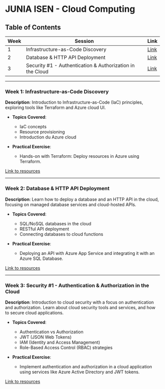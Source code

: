 # JUNIA ISEN - Cloud Computing

## Table of Contents

| Week | Session                                       | Link |
|------|-----------------------------------------------|------|
| 1    | Infrastructure-as-Code Discovery              | [Link](#) |
| 2    | Database & HTTP API Deployment                | [Link](https://github.com/juniortej/cloud-computing-junia-isen/tree/main/week-2) |
| 3    | Security #1 - Authentication & Authorization in the Cloud | [Link](#) |

---

### Week 1: Infrastructure-as-Code Discovery
**Description**: Introduction to Infrastructure-as-Code (IaC) principles, exploring tools like Terraform and Azure cloud UI.

- **Topics Covered**:
  - IaC concepts
  - Resource provisioning
  - Introduction du Azure cloud

- **Practical Exercise**:
  - Hands-on with Terraform: Deploy resources in Azure using Terraform.

[Link to resources](#)

---

### Week 2: Database & HTTP API Deployment
**Description**: Learn how to deploy a database and an HTTP API in the cloud, focusing on managed database services and cloud-hosted APIs.

- **Topics Covered**:
  - SQL/NoSQL databases in the cloud
  - RESTful API deployment
  - Connecting databases to cloud functions

- **Practical Exercise**:
  - Deploying an API with Azure App Service and integrating it with an Azure SQL Database.

[Link to resources](https://github.com/juniortej/cloud-computing-junia-isen/tree/main/week-2)

---

### Week 3: Security #1 - Authentication & Authorization in the Cloud
**Description**: Introduction to cloud security with a focus on authentication and authorization. Learn about cloud security tools and services, and how to secure cloud applications.

- **Topics Covered**:
  - Authentication vs Authorization
  - JWT (JSON Web Tokens)
  - IAM (Identity and Access Management)
  - Role-Based Access Control (RBAC) strategies

- **Practical Exercise**:
  - Implement authentication and authorization in a cloud application using services like Azure Active Directory and JWT tokens.

[Link to resources](#)
